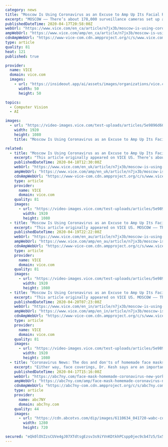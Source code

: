 ```yaml
---
category: news
title: "Moscow Is Using Coronavirus as an Excuse to Amp Up Its Facial Recognition Surveillance"
excerpt: "MOSCOW –– There’s about 178,000 surveillance cameras set up all around the Russian capital, pretty much wherever you look, and some of them are already connected to facial recognition software that’s helped police arrest more than 300 people. But now the authorities are trying to bring the entire fleet of cameras into the facial ..."
publishedDateTime: 2020-04-17T20:58:00Z
webUrl: "https://www.vice.com/en_ca/article/n7jx3b/moscow-is-using-coronavirus-as-an-excuse-to-amp-up-its-facial-recognition-surveillance"
ampWebUrl: "https://www.vice.com/amp/en_ca/article/n7jx3b/moscow-is-using-coronavirus-as-an-excuse-to-amp-up-its-facial-recognition-surveillance"
cdnAmpWebUrl: "https://www-vice-com.cdn.ampproject.org/c/s/www.vice.com/amp/en_ca/article/n7jx3b/moscow-is-using-coronavirus-as-an-excuse-to-amp-up-its-facial-recognition-surveillance"
type: article
quality: 81
heat: 121
published: true

provider:
  name: VICE
  domain: vice.com
  images:
    - url: "https://insideout.app/ai/assets/images/organizations/vice.com-50x50.jpg"
      width: 50
      height: 50

topics:
  - Computer Vision
  - AI

images:
  - url: "https://video-images.vice.com/test-uploads/articles/5e9896d602fbe3009eff8090/lede/1587058510180-russiaclean.jpeg?crop=1xw:1xh;center,center"
    width: 1920
    height: 1080
    title: "Moscow Is Using Coronavirus as an Excuse to Amp Up Its Facial Recognition Surveillance"

related:
  - title: "Moscow Is Using Coronavirus as an Excuse to Amp Up Its Facial Recognition Surveillance"
    excerpt: "This article originally appeared on VICE US. There’s about 178,000 surveillance cameras set up all around the Russian capital, pretty much wherever you look, and some of them are already connected to facial recognition software that’s helped police arrest more than 300 people. But now the authorities are trying to bring the entire fleet of ..."
    publishedDateTime: 2020-04-18T12:30:00Z
    webUrl: "https://www.vice.com/en_uk/article/n7jx3b/moscow-is-using-coronavirus-as-an-excuse-to-amp-up-its-facial-recognition-surveillance"
    ampWebUrl: "https://www.vice.com/amp/en_uk/article/n7jx3b/moscow-is-using-coronavirus-as-an-excuse-to-amp-up-its-facial-recognition-surveillance"
    cdnAmpWebUrl: "https://www-vice-com.cdn.ampproject.org/c/s/www.vice.com/amp/en_uk/article/n7jx3b/moscow-is-using-coronavirus-as-an-excuse-to-amp-up-its-facial-recognition-surveillance"
    type: article
    provider:
      name: VICE
      domain: vice.com
    quality: 81
    images:
      - url: "https://video-images.vice.com/test-uploads/articles/5e9896d602fbe3009eff8090/lede/1587058510180-russiaclean.jpeg?crop=1xw:1xh;center,center"
        width: 1920
        height: 1080
  - title: "Moscow Is Using Coronavirus as an Excuse to Amp Up Its Facial Recognition Surveillance"
    excerpt: "This article originally appeared on VICE US. MOSCOW –– There’s about 178,000 surveillance cameras set up all around the Russian capital, pretty much wherever you look, and some of them are already connected to facial recognition software that’s helped police arrest more than 300 people. But now the authorities are trying to bring the ..."
    publishedDateTime: 2020-04-19T22:22:00Z
    webUrl: "https://www.vice.com/en_au/article/n7jx3b/moscow-is-using-coronavirus-as-an-excuse-to-amp-up-its-facial-recognition-surveillance"
    ampWebUrl: "https://www.vice.com/amp/en_au/article/n7jx3b/moscow-is-using-coronavirus-as-an-excuse-to-amp-up-its-facial-recognition-surveillance"
    cdnAmpWebUrl: "https://www-vice-com.cdn.ampproject.org/c/s/www.vice.com/amp/en_au/article/n7jx3b/moscow-is-using-coronavirus-as-an-excuse-to-amp-up-its-facial-recognition-surveillance"
    type: article
    provider:
      name: VICE
      domain: vice.com
    quality: 81
    images:
      - url: "https://video-images.vice.com/test-uploads/articles/5e9896d602fbe3009eff8090/lede/1587058510180-russiaclean.jpeg?crop=1xw:1xh;center,center"
        width: 1920
        height: 1080
  - title: "Moscow Is Using Coronavirus as an Excuse to Amp Up Its Facial Recognition Surveillance"
    excerpt: "This article originally appeared on VICE US. MOSCOW –– There’s about 178,000 surveillance cameras set up all around the Russian capital, pretty much wherever you look, and some of them are already connected to facial recognition software that’s helped police arrest more than 300 people. But now the authorities are trying to bring the ..."
    publishedDateTime: 2020-04-20T07:23:00Z
    webUrl: "https://www.vice.com/en_in/article/n7jx3b/moscow-is-using-coronavirus-as-an-excuse-to-amp-up-its-facial-recognition-surveillance"
    ampWebUrl: "https://www.vice.com/amp/en_in/article/n7jx3b/moscow-is-using-coronavirus-as-an-excuse-to-amp-up-its-facial-recognition-surveillance"
    cdnAmpWebUrl: "https://www-vice-com.cdn.ampproject.org/c/s/www.vice.com/amp/en_in/article/n7jx3b/moscow-is-using-coronavirus-as-an-excuse-to-amp-up-its-facial-recognition-surveillance"
    type: article
    provider:
      name: VICE
      domain: vice.com
    quality: 81
    images:
      - url: "https://video-images.vice.com/test-uploads/articles/5e9896d602fbe3009eff8090/lede/1587058510180-russiaclean.jpeg?crop=1xw:1xh;center,center"
        width: 1920
        height: 1080
  - title: "Coronavirus News: The dos and don'ts of homemade face masks"
    excerpt: "Either way, face coverings, Dr. Kesh says are an important tool in preventing a reemergence of the rapid spread of the virus. \"This recommendation that's coming down from the governor is a recognition that we don't have the full picture yet,\" Dr. Kesh said. Therefore, wearing something is better than nothing."
    publishedDateTime: 2020-04-17T15:16:00Z
    webUrl: "https://abc7ny.com/face-mask-homemade-coronavirus-new-york-ny/6110562/"
    ampWebUrl: "https://abc7ny.com/amp/face-mask-homemade-coronavirus-new-york-ny/6110562/"
    cdnAmpWebUrl: "https://abc7ny-com.cdn.ampproject.org/c/s/abc7ny.com/amp/face-mask-homemade-coronavirus-new-york-ny/6110562/"
    type: article
    provider:
      name: abc7NY
      domain: abc7ny.com
    quality: 44
    images:
      - url: "https://cdn.abcotvs.com/dip/images/6110634_041720-wabc-coronavirus-correct-way-to-wear-masks-img.jpg"
        width: 1280
        height: 720

secured: "eQk0lOVZzsCUVe4gJ07XTdtsgEzsv3s9iYVnKDtkhPCspp0jec9cb47z5/Sx5rnIDA4XP2HLczYSEcp1pKiI7igSlPYF1i/oWuQFtVVjlq5m2OUHbjXh5qTEk/2wK6L6Mvh+45AZ5aP2sV8SPsA9/ZfYsCgBPxMYeC5XnCupQzTBtSzxWzEDe8syI1U3Bi58sW8QrChse85xBJiZgg3VhpwK73hSror1Zx8tVtKBHzi9ZTjySUmm10op/igiIk2Q/cZgTTdkLZWrNZpDBJFNKjficOQxLdh0tkynqEKo62KLrENE6E8XcDQzdYZL8jkGmKpkZ9HuIvTH/xptAOz++aSOXhedXgaHcIOpHKp54lH3k3+PBD6WMbR9XFOkHZlJcDXlsLGimI96sTRCr/7Rus94NpcCrisW3T9fr6RzE8dkxoMuHOBJfq1tVB1w5ym3NjDP2OAwYfLYuMPUHtzBVi23/PFRVtc+lTxtH4d3mzA=;wq/60DBSwKHRBGplvcmOww=="
---
```


